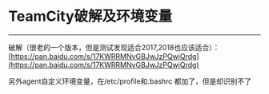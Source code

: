 # TeamCity破解及环境变量

---

破解（很老的一个版本，但是测试发现适合2017,2018也应该适合）：[https://pan.baidu.com/s/17KWRRMNvGBJwJzPQwjQrdg](https://pan.baidu.com/s/17KWRRMNvGBJwJzPQwjQrdg)



另外agent自定义环境变量，在/etc/profile和.bashrc 都加了，但是却识别不了

